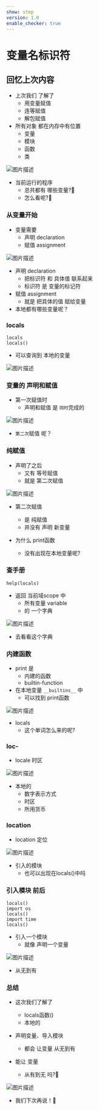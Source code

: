 ```yaml
---
show: step
version: 1.0
enable_checker: true
---
```


# 变量名标识符

## 回忆上次内容

- 上次我们 了解了 
	- 用变量赋值
	- 连等赋值
	- 解包赋值
- 所有对象 都在内存中有位置
	- 变量 
	- 模块
	- 函数 
	- 类

![图片描述](https://doc.shiyanlou.com/courses/uid1190679-20240924-1727170867043)

- 当前运行的程序
	- 总共都有 哪些变量?🤔
	- 怎么看呢?🤔

### 从变量开始

- 变量需要
	- 声明 declaration 
	- 赋值 assignment

![图片描述](https://doc.shiyanlou.com/courses/uid1190679-20220724-1658631277985)

- 声明  declaration
  - 把标识符 和 具体值 联系起来
  - 标识符 是 变量的标记符
- 赋值 assignment 
  - 就是 把具体的值 赋给变量
- 本地都有哪些变量呢？

### locals

```
locals
locals()
```

- 可以查询到 本地的变量

![图片描述](https://doc.shiyanlou.com/courses/uid1190679-20240521-1716247438513)

### 变量的 声明和赋值 

- 第一次赋值时
	- 声明和赋值 是 `同时`完成的

![图片描述](https://doc.shiyanlou.com/courses/uid1190679-20220208-1644304396432)

- `第二次`赋值 呢？

### 纯赋值

- 声明了之后
	- 又有 等号赋值 
	- 就是 第二次赋值

![图片描述](https://doc.shiyanlou.com/courses/uid1190679-20220208-1644304691797)

- 第二次赋值
	- 是 纯赋值 
	- 并没有 声明 新变量

- 为什么 print函数
	- 没有出现在本地变量呢?

### 查手册

```
help(locals)
```

- 返回 当前域scope 中
	- 所有变量 variable
	- 的 一个字典

![图片描述](https://doc.shiyanlou.com/courses/uid1190679-20240521-1716253939193)

- 去看看这个字典

### 内建函数

- print 是 
	- 内建的函数
	- builtin-function
- 在本地变量 `__builtins__` 中
	- 可以找到 print函数

![图片描述](https://doc.shiyanlou.com/courses/uid1190679-20240521-1716253506952)

- locals
	- 这个单词怎么来的呢?

### loc-

- locale 时区

![图片描述](https://doc.shiyanlou.com/courses/uid1190679-20240924-1727158478228)

- 本地的
	- 数字表示方式
	- 时区
	- 所用货币

### location

- location 定位

![图片描述](https://doc.shiyanlou.com/courses/uid1190679-20240924-1727158606660)

- 引入的模块 
	- 也可以出现在locals()中吗

### 引入模块 前后

```
locals()
import os
locals()
import time 
locals()
```

- 引入一个模块
	- 就像 声明一个变量

![图片描述](https://doc.shiyanlou.com/courses/uid1190679-20240521-1716253234210)

- 从无到有

### 总结

- 这次我们了解了 
	- locals函数()
	- 本地的

- 声明变量、导入模块
	- 都会 让变量 从无到有
- 能让 变量 
	- 从有到无 吗?🤔

![图片描述](https://doc.shiyanlou.com/courses/uid1190679-20240924-1727172814532)

- 我们下次再说！👋
